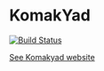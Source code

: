 # KomakYad
[![Build Status](https://dev.azure.com/kazhdom/KomakYadApi/_apis/build/status/coderkia.komakyad?branchName=main)](https://dev.azure.com/kazhdom/KomakYadApi/_build/latest?definitionId=8&branchName=main)

[See Komakyad website](http://komakyad.com/)
